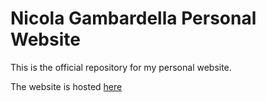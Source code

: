 # Nicola Gambardella Personal Website

This is the official repository for my personal website.

The website is hosted [here](https://nik3939.github.io/Nicola_Gambardella/index.html)
